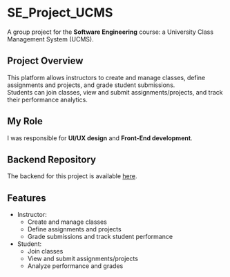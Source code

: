 # SE_Project_UCMS

A group project for the **Software Engineering** course: a University Class Management System (UCMS).

## Project Overview
This platform allows instructors to create and manage classes, define assignments and projects, and grade student submissions.  
Students can join classes, view and submit assignments/projects, and track their performance analytics.

## My Role
I was responsible for **UI/UX design** and **Front-End development**.

## Backend Repository
The backend for this project is available [here](https://github.com/fatemezahrafathian/SE_Project_UCMS.git).

## Features
- Instructor:
  - Create and manage classes
  - Define assignments and projects
  - Grade submissions and track student performance
- Student:
  - Join classes
  - View and submit assignments/projects
  - Analyze performance and grades
